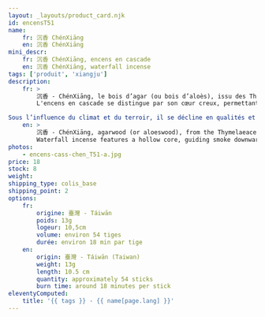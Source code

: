```yaml
---
layout: _layouts/product_card.njk
id: encensT51
name:
    fr: 沉香 ChénXiāng 
    en: 沉香 ChénXiāng 
mini_descr:
    fr: 沉香 ChénXiāng, encens en cascade
    en: 沉香 ChénXiāng, waterfall incense
tags: ['produit', 'xiangju']
description: 
    fr: >
        沉香 - ChénXiāng, le bois d’agar (ou bois d’aloès), issu des Thyméléacées, pousse en forêts tropicales. Certaines espèces produisent cette résine précieuse en réaction aux agressions naturelles (insectes, bactéries, blessures, foudre). Avec le temps, elle se condense et évolue. Ces résines se forment sur des décennies voire des siècles,<!--more--> subissant immersion, enfouissement et décomposition, avant de se solidifier. Sous l’influence du climat et du terroir, il se décline en qualités et arômes variés : floraux, miellés, fruités, médicinaux ou résineux.  
        L'encens en cascade se distingue par son cœur creux, permettant à la fumée de descendre en cascade, créant une expérience visuelle unique. Dans la tradition chinoise de l’encens, la contemplation et l’olfaction se complètent pour une immersion sensorielle raffinée.

Sous l’influence du climat et du terroir, il se décline en qualités et arômes variés : floraux, miellés, fruités, médicinaux ou résineux.
    en: >
        沉香 - ChénXiāng, agarwood (or aloeswood), from the Thymelaeaceae family, grows in tropical forests. Certain species produce this precious resin in response to natural stressors (insects, bacteria, wounds, lightning). Over time, it condenses and matures. These resins develop over decades to centuries,<!--more--> undergoing submersion, burial, and decay before solidifying. Shaped by climate and terroir, it develops varied qualities and aromas: floral, honeyed, fruity, medicinal, or resinous.  
        Waterfall incense features a hollow core, guiding smoke downward like a cascading waterfall, offering a unique visual experience. In Chinese incense culture, watching and smelling incense are complementary, enhancing the sensory ritual.
photos:
    - encens-cass-chen_T51-a.jpg
price: 18
stock: 8
weight:  
shipping_type: colis_base
shipping_point: 2
options:
    fr:
        origine: 臺灣 - Táiwān
        poids: 13g
        logeur: 10,5cm
        volume: environ 54 tiges
        durée: environ 18 min par tige 
    en:
        origin: 臺灣 - Táiwān (Taiwan) 
        weight: 13g
        length: 10.5 cm
        quantity: approximately 54 sticks
        burn time: around 18 minutes per stick
eleventyComputed:
    title: '{{ tags }} - {{ name[page.lang] }}'
---
```

